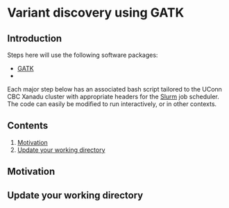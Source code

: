 # Variant discovery using GATK

## Introduction


Steps here will use the following software packages:

- [ GATK ](https://software.broadinstitute.org/gatk/)
-

Each major step below has an associated bash script tailored to the UConn CBC Xanadu cluster with appropriate headers for the [Slurm](https://slurm.schedmd.com/documentation.html) job scheduler. The code can easily be modified to run interactively, or in other contexts. 


## Contents
  
1.    [ Motivation ](#Motivation)
2.    [ Update your working directory ](#Update-your-working-directory)  


## Motivation


## Update your working directory


